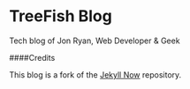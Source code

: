 # TreeFish Blog


Tech blog of Jon Ryan, Web Developer & Geek

####Credits

This blog is a fork of the [Jekyll Now](https://github.com/barryclark/jekyll-now) repository.